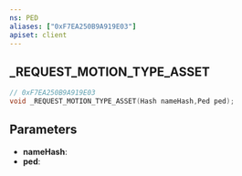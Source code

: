 ```yaml
---
ns: PED
aliases: ["0xF7EA250B9A919E03"]
apiset: client
---
```

## _REQUEST_MOTION_TYPE_ASSET

```c
// 0xF7EA250B9A919E03
void _REQUEST_MOTION_TYPE_ASSET(Hash nameHash,Ped ped);
```


## Parameters
* **nameHash**:
* **ped**: